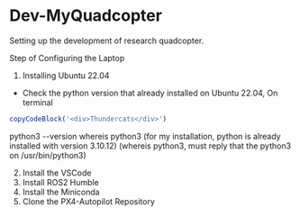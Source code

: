 # Dev-MyQuadcopter
Setting up the development of research quadcopter.

Step of Configuring the Laptop

1. Installing Ubuntu 22.04
- Check the python version that already installed on Ubuntu 22.04, On terminal
```javascript
copyCodeBlock('<div>Thundercats</div>')
```
python3 --version
whereis python3
(for my installation, python is already installed with version 3.10.12)
(whereis python3, must reply that the python3 on /usr/bin/python3)

2. Install the VSCode
3. Install ROS2 Humble
4. Install the Miniconda
5. Clone the PX4-Autopilot Repository
